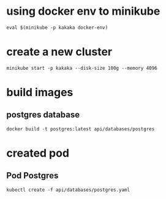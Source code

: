 # using docker env to minikube

```
eval $(minikube -p kakaka docker-env)
```

# create a new cluster

```
minikube start -p kakaka --disk-size 100g --memory 4096
```

# build images

## postgres database

```
docker build -t postgres:latest api/databases/postgres
```

# created pod

## Pod Postgres

```
kubectl create -f api/databases/postgres.yaml
```
